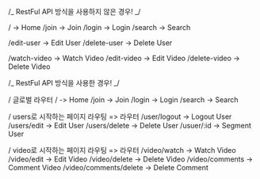 /_ RestFul API 방식을 사용하지 않은 경우! _/

/ -> Home
/join -> Join
/login -> Login
/search -> Search

/edit-user -> Edit User
/delete-user -> Delete User

/watch-video -> Watch Video
/edit-video -> Edit Video
/delete-video -> Delete Video

/_ RestFul API 방식을 사용한 경우! _/

/ 글로벌 라우터
/ -> Home
/join -> Join
/login -> Login
/search -> Search

/ users로 시작하는 페이지 라우팅 => 라우터
/user/logout -> Logout User
/users/edit -> Edit User
/users/delete -> Delete User
/usuer/:id -> Segment User

/ video로 시작하는 페이지 라우팅 => 라우터
/video/watch -> Watch Video
/video/edit -> Edit Video
/video/delete -> Delete Video
/video/comments -> Comment Video
/video/comments/delete -> Delete Comment
